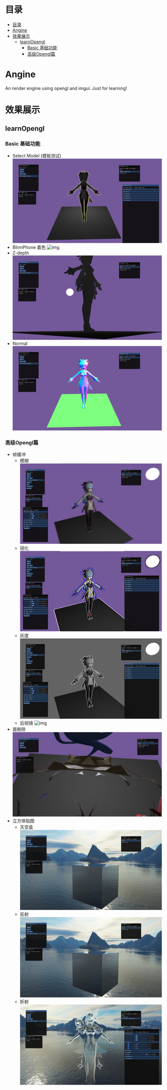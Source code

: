# 目录
- [目录](#目录)
- [Angine](#angine)
- [效果展示](#效果展示)
  - [learnOpengl](#learnopengl)
    - [Basic 基础功能](#basic-基础功能)
    - [高级Opengl篇](#高级opengl篇)

# Angine
An render engine using opengl and imgui. Just for learning!

# 效果展示
## learnOpengl
### Basic 基础功能
- Select Model (模板测试)
  ![img](res/output/gifs/border.jpg)
- BlinnPhone 着色
  ![img](res/output/gifs/Blinn-phone.gif)
- Z-depth
  ![img](res/output/gifs/Z-depth.jpg)
- Normal
  ![img](res/output/gifs/Normal.jpg)

### 高级Opengl篇
- 帧缓冲
  - 模糊
    ![img](res/output/gifs/blur.jpg)
  - 锐化
    ![img](res/output/gifs/Sharpen.jpg)
  - 灰度
    ![img](res/output/gifs/GreyScale.jpg)
  - 后视镜
    ![img](res/output/gifs/backmirror.gif)
- 面剔除
    ![img](res/output/gifs/image.png)
- 立方体贴图
  - 天空盒
    ![img](res/output/gifs/skybox.jpg)
  - 反射
    ![img](res/output/gifs/skybox.jpg)
  - 折射
    ![img](res/output/gifs/Refract.png)
